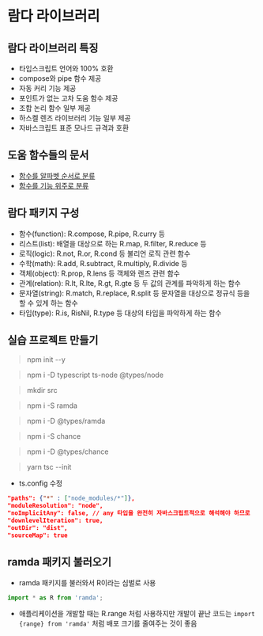 # 람다 라이브러리

## 람다 라이브러리 특징

-   타입스크립트 언어와 100% 호환
-   compose와 pipe 함수 제공
-   자동 커리 기능 제공
-   포인트가 없는 고차 도움 함수 제공
-   조합 논리 함수 일부 제공
-   하스켈 렌즈 라이브러리 기능 일부 제공
-   자바스크립트 표준 모나드 규격과 호환

## 도움 함수들의 문서

-   [함수를 알파벳 순서로 분류](https://ramdajs.com/docs/)
-   [함수를 기능 위주로 분류](https://devdocs.io/ramda/)

## 람다 패키지 구성

-   함수(function): R.compose, R.pipe, R.curry 등
-   리스트(list): 배열을 대상으로 하는 R.map, R.filter, R.reduce 등
-   로직(logic): R.not, R.or, R.cond 등 불리언 로직 관련 함수
-   수학(math): R.add, R.subtract, R.multiply, R.divide 등
-   객체(object): R.prop, R.lens 등 객체와 렌즈 관련 함수
-   관계(relation): R.lt, R.lte, R.gt, R.gte 등 두 값의 관계를 파악하게 하는 함수
-   문자열(string): R.match, R.replace, R.split 등 문자열을 대상으로 정규식 등을 할 수 있게 하는 함수
-   타입(type): R.is, RisNil, R.type 등 대상의 타입을 파악하게 하는 함수

## 실습 프로젝트 만들기

> npm init --y

> npm i -D typescript ts-node @types/node

> mkdir src

> npm i -S ramda

> npm i -D @types/ramda

> npm i -S chance

> npm i -D @types/chance

> yarn tsc --init

-   ts.config 수정

```json
"paths": {"*" : ["node_modules/*"]},
"moduleResolution": "node",
"noImplicitAny": false, // any 타입을 완전히 자바스크립트적으로 해석해야 하므로
"downlevelIteration": true,
"outDir": "dist",
"sourceMap": true
```

## ramda 패키지 불러오기

-   ramda 패키지를 불러와서 R이라는 심벌로 사용

```ts
import * as R from 'ramda';
```

-   애플리케이션을 개발할 때는 R.range 처럼 사용하지만 개발이 끝난 코드는 `import {range} from 'ramda'` 처럼 배포 크기를 줄여주는 것이 좋음
